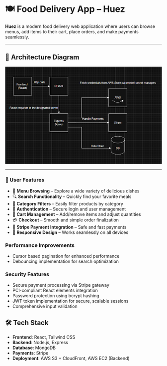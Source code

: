 # 🍽️ Food Delivery App – Huez

**Huez** is a modern food delivery web application where users can browse menus, add items to their cart, place orders, and make payments seamlessly.

---

## 🧠 Architecture Diagram

![Architecture Diagram](./assets/architecture.png)

---

### 🚀 User Features

- 🍱 **Menu Browsing** – Explore a wide variety of delicious dishes  
- 🔍 **Search Functionality** – Quickly find your favorite meals  
- 🧃 **Category Filters** – Easily filter products by category  
- 🔐 **Authentication** – Secure login and user management  
- 🛒 **Cart Management** – Add/remove items and adjust quantities  
- 💳 **Checkout** – Smooth and simple order finalization  
- 🧾 **Stripe Payment Integration** – Safe and fast payments  
- 📱 **Responsive Design** – Works seamlessly on all devices  

### Performance Improvements

- Cursor based pagination for enhanced performance
- Debouncing implementation for search optimization

### Security Features

- Secure payment processing via Stripe gateway
- PCI-compliant React elements integration
- Password protection using bcrypt hashing
- JWT token implementation for secure, scalable sessions
- Comprehensive input validation


## 🛠 Tech Stack

- **Frontend**: React, Tailwind CSS
- **Backend**: Node.js, Express
- **Database**: MongoDB
- **Payments**: Stripe
- **Deployment**: AWS S3 + CloudFront, AWS EC2 (Backend)
